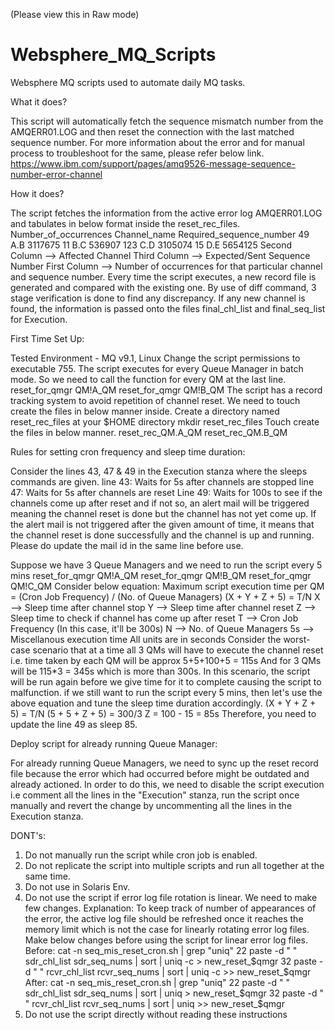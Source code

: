 (Please view this in Raw mode)
# Websphere_MQ_Scripts
Websphere MQ scripts used to automate daily MQ tasks.

What it does?

This script will automatically fetch the sequence mismatch number from the AMQERR01.LOG and then 
reset the connection with the last matched sequence number. For more information about the error 
and for manual process to troubleshoot for the same, please refer below link.
https://www.ibm.com/support/pages/amq9526-message-sequence-number-error-channel

How it does?

The script fetches the information from the active error log AMQERR01.LOG and tabulates in below format 
inside the reset_rec_files.
Number_of_occurrences Channel_name Required_sequence_number
49  A.B 3117675
11  B.C 536907
123 C.D 3105074
15  D.E 5654125
Second Column --> Affected Channel
Third Column --> Expected/Sent Sequence Number
First Column --> Number of occurrences for that particular channel and sequence number.
Every time the script executes, a new record file is generated and compared with the existing one. By 
use of diff command, 3 stage verification is done to find any discrepancy. If any new channel is found, 
the information is passed onto the files final_chl_list and final_seq_list for Execution.


First Time Set Up:

Tested Environment - MQ v9.1, Linux
Change the script permissions to executable 755.
The script executes for every Queue Manager in batch mode. So we need to call the function for every 
QM at the last line.
reset_for_qmgr QM\!A_QM
reset_for_qmgr QM\!B_QM
The script has a record tracking system to avoid repetition of channel reset. We need to touch create 
the files in below manner inside.
Create a directory named reset_rec_files at your $HOME directory
mkdir reset_rec_files
Touch create the files in below manner.
reset_rec_QM.A_QM
reset_rec_QM.B_QM

Rules for setting cron frequency and sleep time duration:

Consider the lines 43, 47 & 49 in the Execution stanza where the sleeps commands are given.
line 43: Waits for 5s after channels are stopped
line 47: Waits for 5s after channels are reset
Line 49: Waits for 100s to see if the channels come up after reset and if not so, an alert mail will be 
triggered meaning the channel reset is done but the channel has not yet come up. If the alert mail is not 
triggered after the given amount of time, it means that the channel reset is done successfully and the 
channel is up and running. Please do update the mail id in the same line before use.


Suppose we have 3 Queue Managers and we need to run the script every 5 mins
reset_for_qmgr QM\!A_QM
reset_for_qmgr QM\!B_QM
reset_for_qmgr QM\!C_QM
Consider below equation:
Maximum script execution time per QM = (Cron Job Frequency) / (No. of Queue Managers)
(X + Y + Z + 5) = T/N
X --> Sleep time after channel stop 
Y --> Sleep time after channel reset
Z --> Sleep time to check if channel has come up after reset
T --> Cron Job Frequency (In this case, it'll be 300s)
N --> No. of Queue Managers
5s --> Miscellanous execution time 
All units are in seconds
Consider the worst-case scenario that at a time all 3 QMs will have to execute the channel reset i.e. 
time taken by each QM will be approx 5+5+100+5 = 115s
And for 3 QMs will be 115*3 = 345s which is more than 300s.
In this scenario, the script will be run again before we give time for it to complete causing the script to 
malfunction.
if we still want to run the script every 5 mins, then let's use the above equation and tune the sleep time
duration accordingly.
(X + Y + Z + 5) = T/N
(5 + 5 + Z + 5) = 300/3
Z = 100 - 15 = 85s
Therefore, you need to update the line 49 as sleep 85.



Deploy script for already running Queue Manager:

For already running Queue Managers, we need to sync up the reset record file because the error which 
had occurred before might be outdated and already actioned. In order to do this, we need to disable the 
script execution i.e comment all the lines in the "Execution" stanza, run the script once manually and 
revert the change by uncommenting all the lines in the Execution stanza.


DONT's:

1. Do not manually run the script while cron job is enabled.
2. Do not replicate the script into multiple scripts and run all together at the same time.
3. Do not use in Solaris Env.
4. Do not use the script if error log file rotation is linear. We need to make few changes.
  Explanation: To keep track of number of appearances of the error, the active log file should be refreshed 
  once it reaches the memory limit which is not the case for linearly
  rotating error log files. Make below changes before using the script for linear error log files.
  Before: 
  cat -n seq_mis_reset_cron.sh | grep "uniq"
  22 paste -d " " sdr_chl_list sdr_seq_nums | sort | uniq -c > new_reset_$qmgr
  32 paste -d " " rcvr_chl_list rcvr_seq_nums | sort | uniq -c >> new_reset_$qmgr
  After:
  cat -n seq_mis_reset_cron.sh | grep "uniq"
  22 paste -d " " sdr_chl_list sdr_seq_nums | sort | uniq > new_reset_$qmgr
  32 paste -d " " rcvr_chl_list rcvr_seq_nums | sort | uniq >> new_reset_$qmgr
5. Do not use the script directly without reading these instructions
